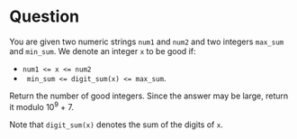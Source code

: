 # Question

You are given two numeric strings ```num1``` and ```num2``` and two integers ```max_sum``` and ```min_sum```. We denote an integer ```x``` to be good if:

* ```num1 <= x <= num2```
* ``` min_sum <= digit_sum(x) <= max_sum```.

Return the number of good integers. Since the answer may be large, return it modulo 10<sup>9</sup> + 7.

Note that ```digit_sum(x)``` denotes the sum of the digits of ```x```. 
